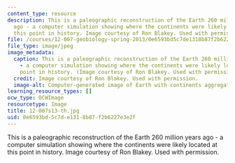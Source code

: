 ```yaml
---
content_type: resource
description: This is a paleographic reconstruction of the Earth 260 million years
  ago - a computer simulation showing where the continents were likely located at
  this point in history. Image courtesy of Ron Blakey. Used with permission.
file: /courses/12-007-geobiology-spring-2013/0e6593bd5c7de1318b87f2b6227e3e2f_12-007s13-th.jpg
file_type: image/jpeg
image_metadata:
  caption: This is a paleographic reconstruction of the Earth 260 million years ago
    - a computer simulation showing where the continents were likely located at this
    point in history. (Image courtesy of Ron Blakey. Used with permission.)
  credit: Image courtesy of Ron Blakey. Used with permission.
  image-alt: Computer-generated image of Earth with continents aggregated together.
learning_resource_types: []
ocw_type: OCWImage
resourcetype: Image
title: 12-007s13-th.jpg
uid: 0e6593bd-5c7d-e131-8b87-f2b6227e3e2f
---
```

This is a paleographic reconstruction of the Earth 260 million years ago - a computer simulation showing where the continents were likely located at this point in history. Image courtesy of Ron Blakey. Used with permission.

